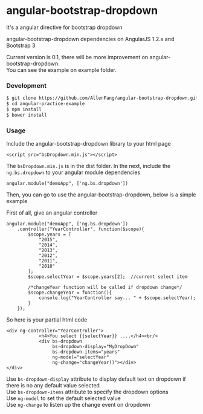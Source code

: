# angular-bootstrap-dropdown
It's a angular directive for bootstrap dropdown

angular-bootstrap-dropdown dependencies on AngularJS 1.2.x and Bootstrap 3  

Current version is 0.1, there will be more improvement on angular-bootstrap-dropdown.  
You can see the example on example folder.  

### Development
```bash
$ git clone https://github.com/AllenFang/angular-bootstrap-dropdown.git
$ cd angular-practice-example
$ npm install
$ bower install
```

### Usage
Include the angular-bootstrap-dropdown library to your html page
```
<script src="bsDropdown.min.js"></script>
```
The ```bsDropdown.min.js``` is in the dist folder.
In the next, include the ```ng.bs.dropdown``` to your angular module dependencies  
```
angular.module("demoApp", ['ng.bs.dropdown'])
```
Then, you can go to use the angular-bootstrap-dropdown, below is a simple example  

First of all, give an angular controller
```
angular.module("demoApp", ['ng.bs.dropdown'])
	.controller("YearController", function($scope){
		$scope.years = [
			"2015",
			"2014",
			"2013",
			"2012",
			"2011",
			"2010"
		];
		$scope.selectYear = $scope.years[2];  //current select item
		
		/*changeYear function will be called if dropdown change*/
		$scope.changeYear = function(){
			console.log("YearController say... " + $scope.selectYear);
		}
	});
```

So here is your partial html code
```
<div ng-controller="YearController">
			<h4>You select {{selectYear}} ....</h4><br/>
			<div bs-dropdown 
			     bs-dropdown-display="MyDropDown" 
				 bs-dropdown-items="years" 
			     ng-model="selectYear" 
			     ng-change="changeYear()"></div>
</div>
```

Use ```bs-dropdown-display``` attribute to display default text on dropdown if there is no any default value selected  
Use ```bs-dropdown-items``` attribute to specify the dropdown options  
Use ```ng-model``` to set the default selected value   
Use ```ng-change``` to listen up the change event on dropdown  
